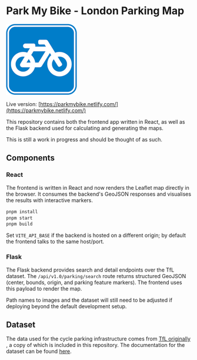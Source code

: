 # Park My Bike - London Parking Map

![Logo](react/public/logo192.png)

Live version: [https://parkmybike.netlify.com/](https://parkmybike.netlify.com/)

This repository contains both the frontend app written in React, as well as the Flask backend used for calculating and generating the maps.

This is still a work in progress and should be thought of as such.

## Components

### React

The frontend is written in React and now renders the Leaflet map directly in the browser. It consumes the backend's GeoJSON responses and visualises the results with interactive markers.

```bash
pnpm install
pnpm start
pnpm build
```

Set `VITE_API_BASE` if the backend is hosted on a different origin; by default the frontend talks to the same host/port.

### Flask

The Flask backend provides search and detail endpoints over the TfL dataset. The `/api/v1.0/parking/search` route returns structured GeoJSON (center, bounds, origin, and parking feature markers). The frontend uses this payload to render the map.

Path names to images and the dataset will still need to be adjusted if deploying beyond the default development setup.

## Dataset

The data used for the cycle parking infrastructure comes from [TfL originally](https://cycling.data.tfl.gov.uk/CyclingInfrastructure/data/points/cycle_parking.json) , a copy of which is included in this repository. The documentation for the dataset can be found [here](https://cycling.data.tfl.gov.uk/CyclingInfrastructure/documentation/asset_information_guide.pdf).

